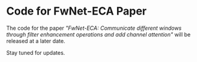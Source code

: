 # Code for FwNet-ECA Paper

The code for the paper *"FwNet-ECA: Communicate different windows through filter enhancement operations and add channel attention"* will be released at a later date.

Stay tuned for updates.
